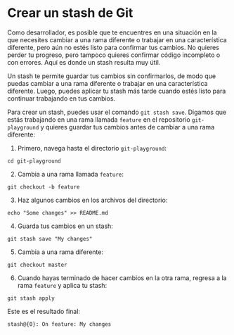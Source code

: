 # Crear un stash de Git

Como desarrollador, es posible que te encuentres en una situación en la que necesites cambiar a una rama diferente o trabajar en una característica diferente, pero aún no estés listo para confirmar tus cambios. No quieres perder tu progreso, pero tampoco quieres confirmar código incompleto o con errores. Aquí es donde un stash resulta muy útil.

Un stash te permite guardar tus cambios sin confirmarlos, de modo que puedas cambiar a una rama diferente o trabajar en una característica diferente. Luego, puedes aplicar tu stash más tarde cuando estés listo para continuar trabajando en tus cambios.

Para crear un stash, puedes usar el comando `git stash save`. Digamos que estás trabajando en una rama llamada `feature` en el repositorio `git-playground` y quieres guardar tus cambios antes de cambiar a una rama diferente:

1. Primero, navega hasta el directorio `git-playground`:

```shell
cd git-playground
```

2. Cambia a una rama llamada `feature`:

```shell
git checkout -b feature
```

3. Haz algunos cambios en los archivos del directorio:

```shell
echo "Some changes" >> README.md
```

4. Guarda tus cambios en un stash:

```shell
git stash save "My changes"
```

5. Cambia a una rama diferente:

```shell
git checkout master
```

6. Cuando hayas terminado de hacer cambios en la otra rama, regresa a la rama `feature` y aplica tu stash:

```shell
git stash apply
```

Este es el resultado final:

```shell
stash@{0}: On feature: My changes
```
